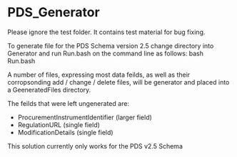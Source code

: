 # PDS_Generator

Please ignore the test folder. It contains test material for bug fixing.

To generate file for the PDS Schema version 2.5 change directory into Generator 
and run Run.bash on the command line as follows: bash Run.bash

A number of files, expressing most data feilds, as well as their 
corropsonding add / change / delete files, will be generator and placed into
a GeeneratedFiles directory. 

The feilds that were left ungenerated are:
- ProcurementInstrumentIdentifier (larger field)
- RegulationURL                   (single field)
- ModificationDetails             (single field)

This solution currently only works for the PDS v2.5 Schema

